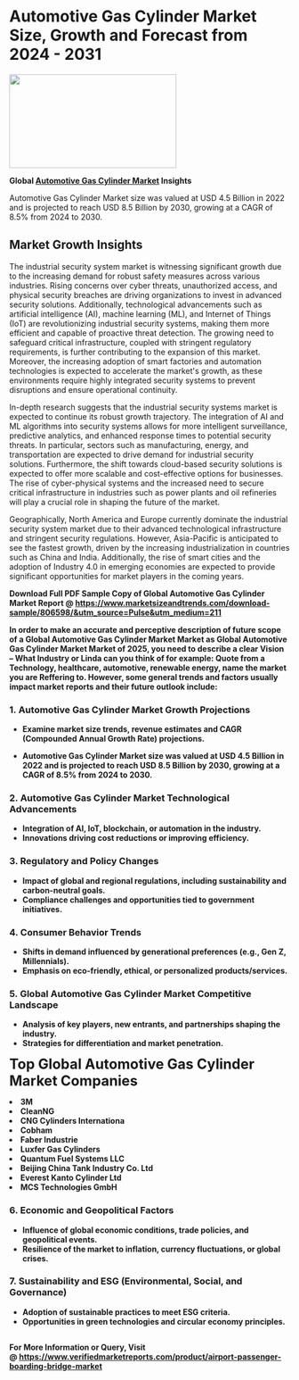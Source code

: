 <H1>Automotive Gas Cylinder Market Size, Growth and Forecast from 2024 - 2031</H1><img class="aligncenter size-medium wp-image-584254" src="https://thirdeyenews.in/wp-content/uploads/2024/09/Global-Market-Research-300x168.jpeg" alt="" width="300" height="168" /><p><strong>Global&nbsp;<a href="https://www.marketsizeandtrends.com/download-sample/806598/&amp;utm_source=Pulse&amp;utm_medium=211">Automotive Gas Cylinder Market</a> Insights</strong></p><p>Automotive Gas Cylinder Market size was valued at USD 4.5 Billion in 2022 and is projected to reach USD 8.5 Billion by 2030, growing at a CAGR of 8.5% from 2024 to 2030.</p><p><h2>Market Growth Insights</h2> <p>The industrial security system market is witnessing significant growth due to the increasing demand for robust safety measures across various industries. Rising concerns over cyber threats, unauthorized access, and physical security breaches are driving organizations to invest in advanced security solutions. Additionally, technological advancements such as artificial intelligence (AI), machine learning (ML), and Internet of Things (IoT) are revolutionizing industrial security systems, making them more efficient and capable of proactive threat detection. The growing need to safeguard critical infrastructure, coupled with stringent regulatory requirements, is further contributing to the expansion of this market. Moreover, the increasing adoption of smart factories and automation technologies is expected to accelerate the market's growth, as these environments require highly integrated security systems to prevent disruptions and ensure operational continuity.</p> <p><strong></strong></p> <p>In-depth research suggests that the industrial security systems market is expected to continue its robust growth trajectory. The integration of AI and ML algorithms into security systems allows for more intelligent surveillance, predictive analytics, and enhanced response times to potential security threats. In particular, sectors such as manufacturing, energy, and transportation are expected to drive demand for industrial security solutions. Furthermore, the shift towards cloud-based security solutions is expected to offer more scalable and cost-effective options for businesses. The rise of cyber-physical systems and the increased need to secure critical infrastructure in industries such as power plants and oil refineries will play a crucial role in shaping the future of the market. <p>Geographically, North America and Europe currently dominate the industrial security system market due to their advanced technological infrastructure and stringent security regulations. However, Asia-Pacific is anticipated to see the fastest growth, driven by the increasing industrialization in countries such as China and India. Additionally, the rise of smart cities and the adoption of Industry 4.0 in emerging economies are expected to provide significant opportunities for market players in the coming years.</p> <p><strong></p><p><span class=""><strong>Download Full PDF Sample Copy of Global Automotive Gas Cylinder Market Report</strong> @ <a href="https://www.marketsizeandtrends.com/download-sample/806598/&amp;utm_source=Pulse&amp;utm_medium=211" target="_blank">https://www.marketsizeandtrends.com/download-sample/806598/&amp;utm_source=Pulse&amp;utm_medium=211</a></span></p><p>In order to make an accurate and perceptive description of future scope of a Global&nbsp;Automotive Gas Cylinder Market Market as Global&nbsp;Automotive Gas Cylinder Market Market of 2025, you need to describe a clear Vision &ndash; What Industry or Linda can you think of for example: Quote from a Technology, healthcare, automotive, renewable energy, name the market you are Reffering to. However, some general trends and factors usually impact market reports and their future outlook include:</p><h3>1.&nbsp;<strong>Automotive Gas Cylinder Market Growth Projections</strong></h3><ul><li>Examine market size trends, revenue estimates and CAGR (Compounded Annual Growth Rate) projections.</li><li><p>Automotive Gas Cylinder Market size was valued at USD 4.5 Billion in 2022 and is projected to reach USD 8.5 Billion by 2030, growing at a CAGR of 8.5% from 2024 to 2030.</p></li></ul><h3>2.&nbsp;<strong>Automotive Gas Cylinder Market Technological Advancements</strong></h3><ul><li>Integration of AI, IoT, blockchain, or automation in the industry.</li><li>Innovations driving cost reductions or improving efficiency.</li></ul><h3>3.&nbsp;<strong>Regulatory and Policy Changes</strong></h3><ul><li>Impact of global and regional regulations, including sustainability and carbon-neutral goals.</li><li>Compliance challenges and opportunities tied to government initiatives.</li></ul><h3>4.&nbsp;<strong>Consumer Behavior Trends</strong></h3><ul><li>Shifts in demand influenced by generational preferences (e.g., Gen Z, Millennials).</li><li>Emphasis on eco-friendly, ethical, or personalized products/services.</li></ul><h3>5.&nbsp;<strong>Global Automotive Gas Cylinder Market Competitive Landscape</strong></h3><ul><li>Analysis of key players, new entrants, and partnerships shaping the industry.</li><li>Strategies for differentiation and market penetration.</li></ul><p data-pm-slice="1 1 []"><span style="color: inherit; font-family: inherit; font-size: 25px;">Top Global Automotive Gas Cylinder Market Companies</span></p><div class="" data-test-id=""><p><li>3M</li><li> CleanNG</li><li> CNG Cylinders Internationa</li><li> Cobham</li><li> Faber Industrie</li><li> Luxfer Gas Cylinders</li><li> Quantum Fuel Systems LLC</li><li> Beijing China Tank Industry Co. Ltd</li><li> Everest Kanto Cylinder Ltd</li><li> MCS Technologies GmbH</li></p></div><h3>6.&nbsp;<strong>Economic and Geopolitical Factors</strong></h3><ul><li>Influence of global economic conditions, trade policies, and geopolitical events.</li><li>Resilience of the market to inflation, currency fluctuations, or global crises.</li></ul><h3>7.&nbsp;<strong>Sustainability and ESG (Environmental, Social, and Governance)</strong></h3><ul><li>Adoption of sustainable practices to meet ESG criteria.</li><li>Opportunities in green technologies and circular economy principles.</li></ul><h2><strong style="font-size: 14px;">For More Information or Query, Visit @&nbsp;</strong><a style="background-color: #ffffff; font-size: 14px;" href="https://www.marketsizeandtrends.com/report/automotive-gas-cylinder-market/" target="_blank">https://www.verifiedmarketreports.com/product/airport-passenger-boarding-bridge-market</a></h2>
